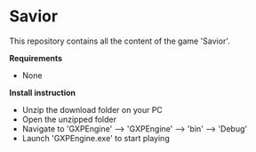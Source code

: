 # Savior
This repository contains all the content of the game 'Savior'.

**Requirements**
- None

**Install instruction**
- Unzip the download folder on your PC
- Open the unzipped folder
- Navigate to 'GXPEngine' --> 'GXPEngine' --> 'bin' --> 'Debug'
- Launch 'GXPEngine.exe' to start playing
